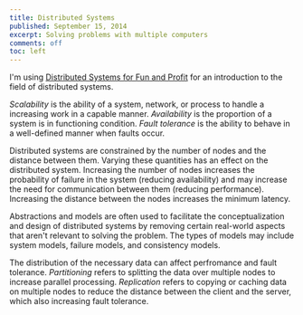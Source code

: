 ```yaml
---
title: Distributed Systems
published: September 15, 2014
excerpt: Solving problems with multiple computers
comments: off
toc: left
---
```


I'm using [Distributed Systems for Fun and Profit] for an introduction to the field of distributed systems.

[Distributed Systems for Fun and Profit]: http://book.mixu.net/distsys/

_Scalability_ is the ability of a system, network, or process to handle a increasing work in a capable manner. _Availability_ is the proportion of a system is in functioning condition. _Fault tolerance_ is the ability to behave in a well-defined manner when faults occur.

Distributed systems are constrained by the number of nodes and the distance between them. Varying these quantities has an effect on the distributed system. Increasing the number of nodes increases the probability of failure in the system (reducing availability) and may increase the need for communication between them (reducing performance). Increasing the distance between the nodes increases the minimum latency.

Abstractions and models are often used to facilitate the conceptualization and design of distributed systems by removing certain real-world aspects that aren't relevant to solving the problem. The types of models may include system models, failure models, and consistency models.

The distribution of the necessary data can affect perfromance and fault tolerance. _Partitioning_ refers to splitting the data over multiple nodes to increase parallel processing. _Replication_ refers to copying or caching data on multiple nodes to reduce the distance between the client and the server, which also increasing fault tolerance.
